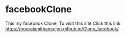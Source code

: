# facebookClone

This my facebook Clone;
To visit this site Click this link  https://nooralamkhansujon.github.io/Clone_facebook/
